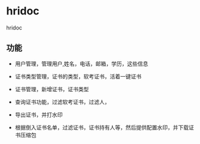 # hridoc
hridoc


## 功能
- 用户管理，管理用户,姓名，电话，邮箱，学历，这些信息

- 证书类型管理，证书的类型，软考证书，活着一键证书

- 证书管理，新增证书，证书类型

- 查询证书功能，过滤软考证书，过滤人，

- 导出证书，并打水印

- 根据倒入证书名单，过滤证书，证书持有人等，然后提供配置水印，并下载证书压缩包
